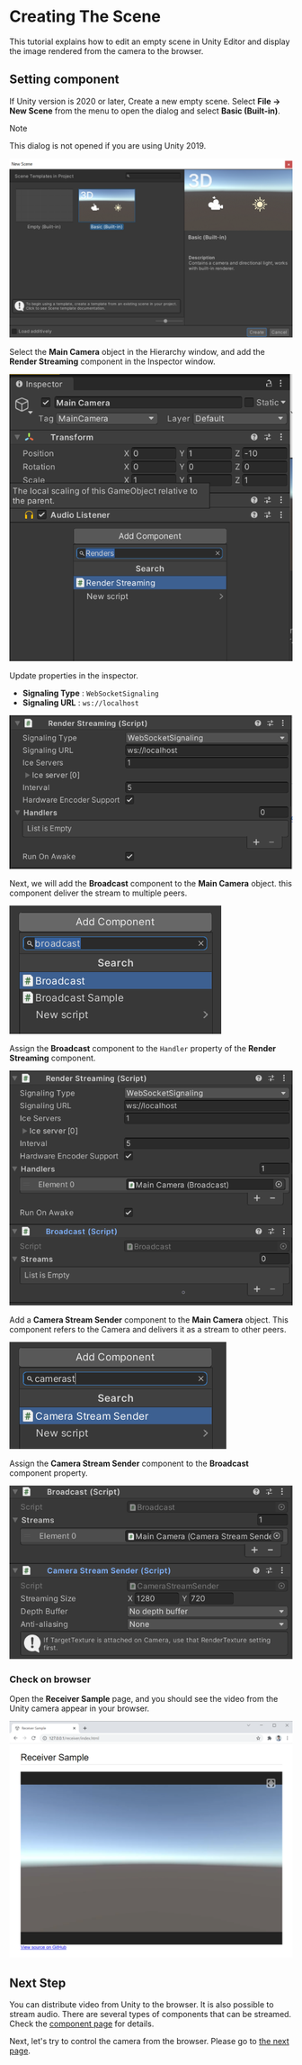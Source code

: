 # Creating The Scene

This tutorial explains how to edit an empty scene in Unity Editor and display the image rendered from the camera to the browser.

## Setting component

If Unity version is 2020 or later, Create a new empty scene. Select **File -> New Scene** from the menu to open the dialog and select **Basic (Built-in)**. 

> [!NOTE]
> This dialog is not opened if you are using Unity 2019.

![Create new scene](images/create_new_scene.png)

Select the **Main Camera** object in the Hierarchy window, and add the **Render Streaming** component in the Inspector window.

![Add RenderStreaming component](images/add_renderstreaming_component.png)

Update properties in the inspector.

- **Signaling Type** : `WebSocketSignaling`
- **Signaling URL** : `ws://localhost`

![Create scene 03](images/change_properties_websocket.png)

Next, we will add the **Broadcast** component to the **Main Camera** object. this component deliver the stream to multiple peers.

![Add Broadcast component](images/add_broadcast_component.png)

Assign the **Broadcast** component to the `Handler` property of the **Render Streaming** component.

![Assign Broadcast component to handler](images/assign_broadcast_to_handler.png)

Add a **Camera Stream Sender** component to the **Main Camera** object. This component refers to the Camera and delivers it as a stream to other peers.

![Add CameraStreamSender component](images/add_camerastreamsender_component.png)

Assign the **Camera Stream Sender** component to the **Broadcast** component property.

![Assign CameraStreamSender component to streams](images/assign_camerastreamsender_to_streams.png)

### Check on browser

Open the **Receiver Sample** page, and you should see the video from the Unity camera appear in your browser.

![Receiver Sample on the browser](images/receiver_sample_on_browser.png)

## Next Step

You can distribute video from Unity to the browser. It is also possible to stream audio. There are several types of components that can be streamed. Check the [component page](components.md) for details.

Next, let's try to control the camera from the browser. Please go to [the next page](control-camera.md).